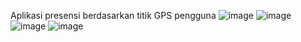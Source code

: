 Aplikasi presensi berdasarkan titik GPS pengguna
![image](https://github.com/user-attachments/assets/726026b4-56b3-4f9a-9dd3-cb9d8af3a16e)
![image](https://github.com/user-attachments/assets/026c74e2-d9b4-4317-8a0e-9cb7dd39e1b8)
![image](https://github.com/user-attachments/assets/2f9d253a-705c-4385-997c-1a52fbb3f7b8)
![image](https://github.com/user-attachments/assets/5e8c03de-642b-47c9-8b5e-a28c91d30276)
